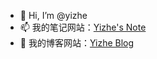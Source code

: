 - 👋 Hi, I’m @yizhe
- 📫 我的笔记网站：[Yizhe's Note](https://erickiku.github.io/zh/)
- 📖 我的博客网站：[Yizhe Blog](https://erickiku.github.io/yizhe_blog/)

<!---
EricKiku/EricKiku is a ✨ special ✨ repository because its `README.md` (this file) appears on your GitHub profile.
You can click the Preview link to take a look at your changes.
--->
